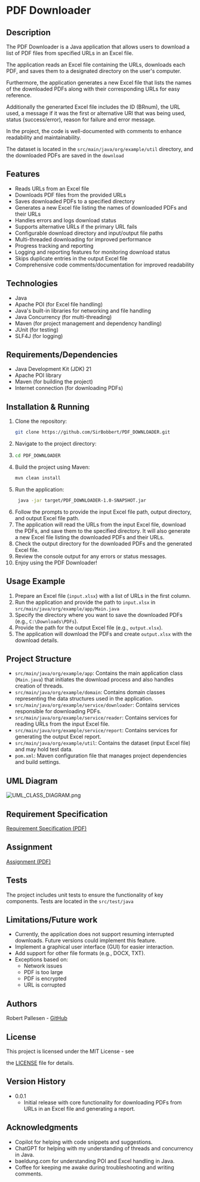 # PDF Downloader

## Description

The PDF Downloader is a Java application that allows users to download a list of PDF files from specified URLs in an
Excel file.

The application reads an Excel file containing the URLs, downloads each PDF, and saves them to a designated directory on
the user's computer.

Furthermore, the application generates a new Excel file that lists the names of the downloaded PDFs along with their
corresponding URLs for easy reference.

Additionally the generarted Excel file includes the ID (BRnum), the URL used, a message if it was the first or
alternative URl that was being used, status (success/error), reason for failure and error message.

In the project, the code is well-documented with comments to enhance readability and maintainability.

The dataset is located in the `src/main/java/org/example/util` directory, and the downloaded PDFs are saved in the
`download`

## Features

- Reads URLs from an Excel file
- Downloads PDF files from the provided URLs
- Saves downloaded PDFs to a specified directory
- Generates a new Excel file listing the names of downloaded PDFs and their URLs
- Handles errors and logs download status
- Supports alternative URLs if the primary URL fails
- Configurable download directory and input/output file paths
- Multi-threaded downloading for improved performance
- Progress tracking and reporting
- Logging and reporting features for monitoring download status
- Skips duplicate entries in the output Excel file
- Comprehensive code comments/documentation for improved readability

## Technologies

- Java
- Apache POI (for Excel file handling)
- Java's built-in libraries for networking and file handling
- Java Concurrency (for multi-threading)
- Maven (for project management and dependency handling)
- JUnit (for testing)
- SLF4J (for logging)

## Requirements/Dependencies

- Java Development Kit (JDK) 21
- Apache POI library
- Maven (for building the project)
- Internet connection (for downloading PDFs)

## Installation & Running

1. Clone the repository:
   ```bash
   git clone https://github.com/SirBobbert/PDF_DOWNLOADER.git
    ```
2. Navigate to the project directory:
3. ```bash
   cd PDF_DOWNLOADER
   ```
4. Build the project using Maven:
   ```bash
   mvn clean install
   ```
5. Run the application:
   ```bash
    java -jar target/PDF_DOWNLOADER-1.0-SNAPSHOT.jar
    ```
6. Follow the prompts to provide the input Excel file path, output directory, and output Excel file path.
7. The application will read the URLs from the input Excel file, download the PDFs, and save them to the specified
   directory. It will also generate a new Excel file listing the downloaded PDFs and their URLs.
8. Check the output directory for the downloaded PDFs and the generated Excel file.
9. Review the console output for any errors or status messages.
10. Enjoy using the PDF Downloader!

## Usage Example

1. Prepare an Excel file (`input.xlsx`) with a list of URLs in the first column.
2. Run the application and provide the path to `input.xlsx` in `src/main/java/org/example/app/Main.java`
3. Specify the directory where you want to save the downloaded PDFs (e.g., `C:\Downloads\PDFs`).
4. Provide the path for the output Excel file (e.g., `output.xlsx`).
5. The application will download the PDFs and create `output.xlsx` with the download details.

## Project Structure

- `src/main/java/org/example/app`: Contains the main application class (`Main.java`) that initiates the download
  process and also handles creation of threads.
- `src/main/java/org/example/domain`: Contains domain classes representing the data structures used in the application.
- `src/main/java/org/example/service/downloader`: Contains services responsible for downloading PDFs.
- `src/main/java/org/example/service/reader`: Contains services for reading URLs from the input Excel file.
- `src/main/java/org/example/service/report`: Contains services for generating the output Excel report.
- `src/main/java/org/example/util`: Contains the dataset (input Excel file) and may hold test data.
- `pom.xml`: Maven configuration file that manages project dependencies and build settings.

## UML Diagram

![UML_CLASS_DIAGRAM.png](src/main/resources/UML_CLASS_DIAGRAM.png)

## Requirement Specification

[Requirement Specification (PDF)](src/main/resources/PDF_DOWNLOADER_kravspecifikation.pdf)

## Assignment
[Assignment (PDF)](src/main/resources/PDF_Downloader_Assignment.pdf)

## Tests

The project includes unit tests to ensure the functionality of key components. Tests are located in the `src/test/java`

## Limitations/Future work

- Currently, the application does not support resuming interrupted downloads. Future versions could implement this
  feature.
- Implement a graphical user interface (GUI) for easier interaction.
- Add support for other file formats (e.g., DOCX, TXT).
- Exceptions based on:
    - Network issues
    - PDF is too large
    - PDF is encrypted
    - URL is corrupted

## Authors

Robert Pallesen - [GitHub](github.com/SirBobbert)

## License

This project is licensed under the MIT License - see

the [LICENSE](https://github.com/SirBobbert/PDF_DOWNLOADER/blob/main/LICENSE) file for details.

## Version History

- 0.0.1
    - Initial release with core functionality for downloading PDFs from URLs in an Excel file and generating a report.

## Acknowledgments

- Copilot for helping with code snippets and suggestions.
- ChatGPT for helping with my understanding of threads and concurrency in Java.
- baeldung.com for understanding POI and Excel handling in Java.
- Coffee for keeping me awake during troubleshooting and writing comments.
